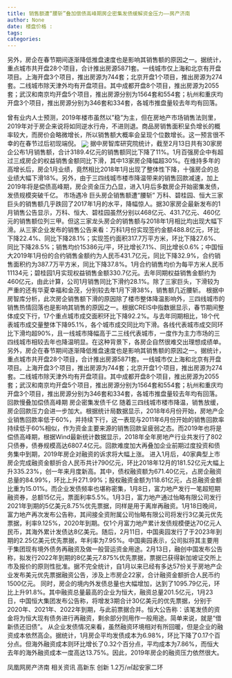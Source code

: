 ```yaml
---
title: 销售额遭“腰斩”叠加偿债高峰期房企密集发债缓解资金压力——房产济南
author: None
date: 楼盘价格 : 
tags: 
categories: 
---
```

另外，房企在春节期间逐渐降低推盘速度也是影响其销售额的原因之一。据统计，重点城市共开盘28个项目，合计推出房源5871套。一线城市仅上海和北京有开盘项目。上海开盘3个项目，推出房源为744套；北京开盘1个项目，推出房源为274套。二线城市除天津外均有开盘项目。其中成都开盘8个项目，推出房源为2055套；武汉和南京均开盘5个项目，推出房源分别为1564套和554套；杭州和重庆均开盘3个项目，推出房源分别为346套和334套，各城市推盘量较去年均有回落。
<!-- more -->
曾有业内人士预测，2019年楼市虽然以”稳”为主，但在房地产市场销售法则里，2019年对于房企来说将如同逆水行舟，不进则退。商品房销售面积呈负增长的概率较大，而房价会略微增长，所以销售额大概率会呈现个位数增长。这一预言很不幸的在春节过后初现端倪。
<img align="center" border="0" src="//s2.ifengimg.com/2019/02/22/2c6c2ca1e6679f2030fe28075033987d.jpg" />
据中房智库研究院统计，截至2月13日共有30家房企公布1月销售额，合计3189.4亿元的销售额同比下降了11%。1月百强房企中有超过三成房企的权益销售金额同比下滑，其中13家房企降幅超30%。在维持多年的高增长后，房企1月业绩，竟然相比2018年1月出现了整体性下降，十强房企的总业绩大幅下滑18%。另外，由于三四线城市楼市降温带来的销售回款减速，加上2019年将是偿债高峰期，房企资金压力凸显，进入1月后多数房企开始密集发债，发债规模突破千亿。
市场遇冷
巨头房企销售额遭“腰斩”
万科、碧桂园、恒大三家巨头的销售额几乎跌回了2017年1月的水平，降幅惊人。据30家房企最新发布的1月销售公告显示，万科、恒大、碧桂园虽然分别以468亿元、431.7亿元、460亿元的销售额位列三甲。但这三家龙头房企的销售额与2018年1月相比均出现大幅下滑。从三家企业发布的销售公告来看：万科1月份实现签约金额488.8亿元，环比下降22.4%、同比下降28.1%；实现签约面积317.7万平方米，环比下降27.6%、同比下降28.5%；销售均价15386元/平，环比增长7.1%、同比增长0.6%；中国恒大2019年1月份的合约销售金额约为人民币431.7亿元，同比下降32.9%，合约销售面积约为387.7万平方米，同比下降37.8%。1月合约销售均价为每平方米人民币11134元；碧桂园1月实现权益销售金额330.7亿元。去年同期权益销售金额约为460亿元，由此计算，公司1月销售同比下滑约28.1%。除了三家巨头，下滑较为严重的还有华夏幸福和金茂，分别较去年1月下滑38%，销售额几近腰斩。
根据中房智库分析，此次房企销售额下滑的原因除了楼市整体降温影响外，三四线城市的销售热情回落也是影响其销售的原因之一。根据CREIS中指数据显示，春节期间整体成交下行，17个重点城市成交面积环比下降92.2%。与去年同期相比，18个代表城市成交量整体下降95.1%，各个城市成交同比均下滑。各线代表城市成交同环比下滑均超90%，且一线城市降幅高于二三线代表城市，一度作为主力市场的三四线城市相较去年也降温明显。在这种背景下，各房企自然很难交出理想成绩单。
另外，房企在春节期间逐渐降低推盘速度也是影响其销售额的原因之一。据统计，重点城市共开盘28个项目，合计推出房源5871套。一线城市仅上海和北京有开盘项目。上海开盘3个项目，推出房源为744套；北京开盘1个项目，推出房源为274套。二线城市除天津外均有开盘项目。其中成都开盘8个项目，推出房源为2055套；武汉和南京均开盘5个项目，推出房源分别为1564套和554套；杭州和重庆均开盘3个项目，推出房源分别为346套和334套，各城市推盘量较去年均有回落。
回款慢叠加偿债高峰期
房企密集发债千亿
随着三四线城市楼市降温，销售放缓，房企回款压力会进一步加大。根据统计局数据显示，2018年6月份开始，房地产企业销售回款率低于60%，并持续下行，这一表现与2011年6月份开始的销售回款率持续低于60%相似，作为资金主要来源的销售回款呈疲弱之态。而2019年也将是偿债高峰期，根据Wind最新统计数据显示，2018年全年房地产行业共发行了802只债券，债券规模高达6807.4亿元。回款难度加大再叠加企业前期过度投资和债务集中到期，2019年房企对融资的诉求将大幅上涨。
进入1月后，40家典型上市房企完成融资金额折合人民币共计790亿元，环比2018年12月的181.52亿元大幅上升335.23%，创一年来月度新高。其中，债权融资额为671.40亿元，占房企融资总量的84.99%，环比上升271.99%；股权融资金额为118.61亿元，占总融资金额比重为15.01%。而企业发债频率也堪称密集，1月8日，富力地产发行一笔超短期融资券，总额15亿元，票面利率5.5%。1月3日，富力地产通过怡略有限公司发行2021年到期的5亿美元8.75%优先票据，同样是用于离岸再融资。1月18日晚间，富力地产再次发布公告称，其间接全资附属公司怡略有限公司将发行3亿美元优先票据，利率9.125%，2020年到期。仅1个月富力地产累计发债规模便达70亿元人民币，其海外累计发债达8亿美元。随后，2月11日，中国奥园发行了于2023年到期的2.25亿美元优先票据，年利率为7.95%。中国奥园表示，公司拟将其主要用于集团现有境外债务再融资及做一般营运资金用途。2月13日，融创中国发布公告称，拟发行2022年到期的8亿美元7.875%优先票据，票据已获得新加坡证交所上市及报价的原则性批准。据不完全统计，自1月以来已经有多达57份关于房地产企业发布美元优先票据融资公告，涉及上市房企22家，合计融资金额折合人民币约1500亿元。
同时，房企的境内外发债总量也大幅增加，达到了1095.79亿元，环比上升91.8%。其中融资总量最高的企业为恒大，融资总量201.5亿元，1月23日，中国恒大集团发布公告称，将增发3期合计30亿美元的优先票据，分别于2020年、2021年、2022年到期，与此前票据合并。恒大公告称：该笔发债的资金将为恒大现有债务进行再融资，剩余部分则用作一般用途。简单来说，就是“借新债还旧债”。
从企业发债情况来看，虽然融资环境相对有所回暖，但是企业的融资成本依然高企。据统计，1月房企平均发债成本为6.98%，环比下降了0.17个百分点。但海外融资成本则环比增长了0.32个百分点，平均成本为7.86%，而恒大去年的海外融资成本一度高达13.75%。因此，2019年房企的融资压力依然很大。
                        
                        
                        
                        
                                        
                    
                    
                
                    
                    
                    
                
                    
                
凤凰网房产济南
相关资讯
高新东 创新
1.2万/㎡起安家二环
	                        
	                    
	                        
	                    
